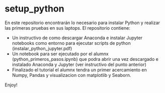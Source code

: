 # setup_python
En este repositorio encontrarán lo necesario para instalar Python y realizar las primeras pruebas en sus laptops. 
El repositorio contiene:
- Un instructivo de como descargar Anaconda e instalar Jupyter notebooks como entorno para ejecutar scripts de python (instalar_python_jupyter.pdf)
- Un notebook para ser ejecutado por el alumnx (python_primeros_pasos.ipynb) que podra abrir una vez descargado e instalado Anaconda y Jupyter (ver instructivo del punto anterior)
- Finalizado el tutorial el alumnx tendra un primer acercamiento en Numpy, Pandas y visualizacion con matplotlib y Seaborn.

Enjoy!



